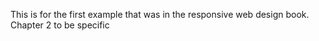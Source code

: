 This is for the first example that was in the responsive web design book. 
Chapter 2 to be specific
